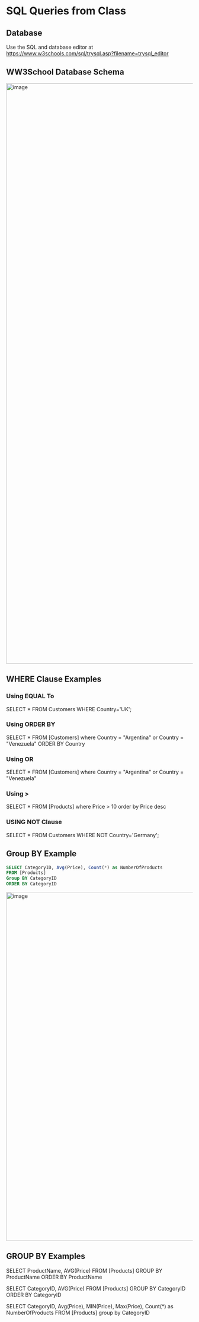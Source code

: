 # SQL Queries from Class

## Database
Use the SQL and database editor at https://www.w3schools.com/sql/trysql.asp?filename=trysql_editor

## WW3School Database Schema
<img width="1563" alt="image" src="https://user-images.githubusercontent.com/3587423/233473990-104d95d7-b0fb-46f0-8f0a-5c901cae633a.png">

## WHERE Clause Examples
### Using EQUAL To 
SELECT * FROM Customers
WHERE Country='UK';

### Using ORDER BY
SELECT * FROM [Customers]
where Country = "Argentina" or Country = "Venezuela"
ORDER BY Country 

### Using OR
SELECT * FROM [Customers]
where Country = "Argentina" or Country = "Venezuela"

### Using >
SELECT * FROM [Products]
where Price > 10
order by Price desc

### USING NOT Clause
SELECT * FROM Customers
WHERE NOT Country='Germany';



## Group BY Example 
``` sql
SELECT CategoryID, Avg(Price), Count(*) as NumberOfProducts
FROM [Products]
Group BY CategoryID
ORDER BY CategoryID
```
<img width="939" alt="image" src="https://user-images.githubusercontent.com/3587423/233473064-b6c8b7b4-e8c7-45ef-b85d-281ecd0c05d2.png">


## GROUP BY Examples

SELECT ProductName, AVG(Price) FROM [Products]
GROUP BY ProductName
ORDER BY ProductName

SELECT CategoryID, AVG(Price) FROM [Products]
GROUP BY CategoryID
ORDER BY CategoryID

SELECT CategoryID, Avg(Price), MIN(Price), Max(Price), Count(*) as NumberOfProducts 
FROM [Products] 
group by CategoryID






